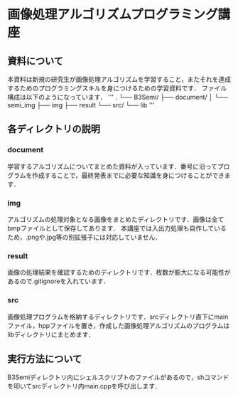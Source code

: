# 画像処理アルゴリズムプログラミング講座

## 資料について
本資料は新規の研究生が画像処理アルゴリズムを学習すること，またそれを達成するためのプログラミングスキルを身につけるための学習資料です．
ファイル構成は以下のようになっています．
'''
.
└── B3Semi/
    ├── document/
    │   └── semi_img
    ├── img
    ├── result
    └── src/
        └── lib
'''

## 各ディレクトリの説明
### document
学習するアルゴリズムについてまとめた資料が入っています．番号に沿ってプログラムを作成することで，最終発表までに必要な知識を身につけることができます．

### img
アルゴリズムの処理対象となる画像をまとめたディレクトリです．画像は全てbmpファイルとして保存してあります．
本講座では入出力処理も自作しているため，.pngや.jpg等の別拡張子には対応していません．

### result
画像の処理結果を確認するためのディレクトリです．枚数が膨大になる可能性があるので.gitignoreを入れています．

### src 
画像処理プログラムを格納するディレクトリです．srcディレクトリ直下にmainファイル，hppファイルを置き，作成した画像処理アルゴリズムのプログラムはlibディレクトリにまとめます．

## 実行方法について
B3Semiディレクトリ内にシェルスクリプトのファイルがあるので，shコマンドを叩いてsrcディレクトリ内main.cppを呼び出します．


